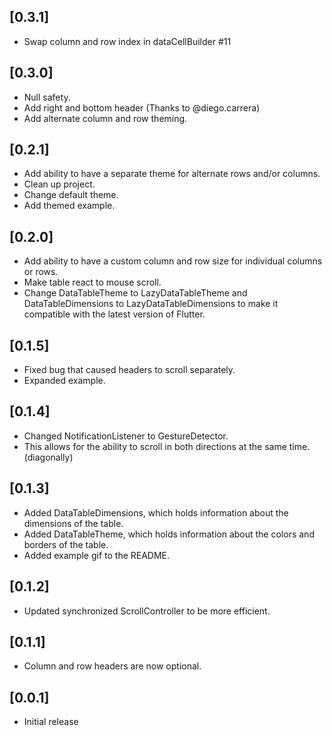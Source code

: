 ## [0.3.1]
* Swap column and row index in dataCellBuilder #11

## [0.3.0]

* Null safety.
* Add right and bottom header (Thanks to @diego.carrera)
* Add alternate column and row theming.

## [0.2.1]

* Add ability to have a separate theme for alternate rows and/or columns.
* Clean up project.
* Change default theme.
* Add themed example.

## [0.2.0]

* Add ability to have a custom column and row size for individual columns or rows.
* Make table react to mouse scroll.
* Change DataTableTheme to LazyDataTableTheme and DataTableDimensions to LazyDataTableDimensions to make it compatible with the latest version of Flutter.

## [0.1.5]

* Fixed bug that caused headers to scroll separately.
* Expanded example.

## [0.1.4]

* Changed NotificationListener to GestureDetector.
* This allows for the ability to scroll in both directions at the same time.(diagonally)

## [0.1.3]

* Added DataTableDimensions, which holds information about the dimensions of the table.
* Added DataTableTheme, which holds information about the colors and borders of the table.
* Added example gif to the README.

## [0.1.2]

* Updated synchronized ScrollController to be more efficient.

## [0.1.1]

* Column and row headers are now optional.

## [0.0.1]

* Initial release
